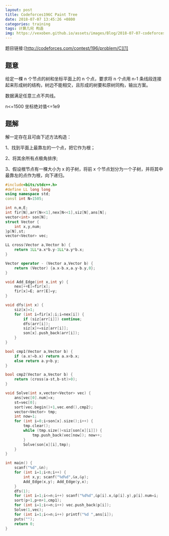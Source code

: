 ```yaml
---
layout: post
title: Codeforces196C Paint Tree
date: 2018-07-07 13:45:26 +0800
categories: training
tags: 计算几何 构造
img: https://vexoben.github.io/assets/images/Blog/2018-07-07-codeforces196c-paint-tree.JPG
---
```


题目链接:[http://codeforces.com/contest/196/problem/C][1]

## **题意**

给定一棵 n 个节点的树和坐标平面上的 n 个点，要求将 n 个点用 n-1 条线段连接起来形成树的结构，树边不能相交，且形成的树要和原树同构，输出方案。

数据满足任意三点不共线。

n<=1500 坐标绝对值<=1e9

## **题解**

解一定存在且可由下述方法构造：

1、找到平面上最靠左的一个点，把它作为根；

2、将其余所有点极角排序;

3、假设根节点有一棵大小为 x 的子树，将前 x 个节点划分为一个子树，并将其中最靠左的点作为根，向下递归。

```cpp
#include<bits/stdc++.h>
#define LL long long
using namespace std;
const int N=1505;

int n,m,E;
int fir[N],arr[N<<1],nex[N<<1],siz[N],ans[N];
vector<int> son[N];
struct Vector {
	int x,y,num;
}p[N],st;
vector<Vector> vec;

LL cross(Vector a,Vector b) {
	return 1LL*a.x*b.y-1LL*a.y*b.x;
}

Vector operator - (Vector a,Vector b) {
	return (Vector) {a.x-b.x,a.y-b.y,0};
}

void Add_Edge(int x,int y) {
	nex[++E]=fir[x];
	fir[x]=E; arr[E]=y;
}

void dfs(int x) {
	siz[x]=1;
	for (int i=fir[x];i;i=nex[i]) {
		if (siz[arr[i]]) continue;
		dfs(arr[i]);
		siz[x]+=siz[arr[i]];
		son[x].push_back(arr[i]);
	}
}

bool cmp1(Vector a,Vector b) {
	if (a.x!=b.x) return a.x<b.x;
	else return a.y<b.y;
}

bool cmp2(Vector a,Vector b) {
	return (cross(a-st,b-st)>0);
}

void Solve(int x,vector<Vector> vec) {
	ans[vec[0].num]=x;
	st=vec[0];
	sort(vec.begin()+1,vec.end(),cmp2);
	vector<Vector> tmp;
	int now=1;
	for (int i=0;i<son[x].size();i++) {
		tmp.clear();
		while (tmp.size()<siz[son[x][i]]) {
			tmp.push_back(vec[now]); now++;
		}
		Solve(son[x][i],tmp);
	}
}

int main() {
	scanf("%d",&n);
	for (int i=1;i<n;i++) {
		int x,y; scanf("%d%d",&x,&y);
		Add_Edge(x,y); Add_Edge(y,x);
	}
	dfs(1);
	for (int i=1;i<=n;i++) scanf("%d%d",&p[i].x,&p[i].y),p[i].num=i;
	sort(p+1,p+n+1,cmp1);
	for (int i=1;i<=n;i++) vec.push_back(p[i]);
	Solve(1,vec);
	for (int i=1;i<=n;i++) printf("%d ",ans[i]);
	puts("");
	return 0;
}
```

[1]:http://codeforces.com/contest/196/problem/C